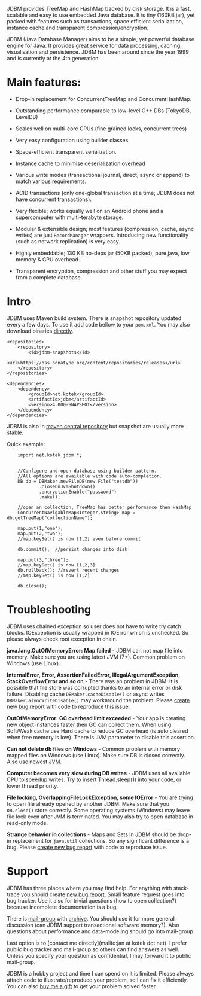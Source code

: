 JDBM provides TreeMap and HashMap backed by disk storage. It is a fast,
scalable and easy to use embedded Java database. It is tiny (160KB jar),
yet packed with features such as transactions, space efficient serialization,
instance cache and transparent compression/encryption.

JDBM (Java Database Manager) aims to be a simple, yet powerful database
engine for Java. It provides great service for data processing, caching,
visualisation and persistence. JDBM has been around since the year 1999
and is currently at the 4th generation.

Main features:
==============

* Drop-in replacement for ConcurrentTreeMap and ConcurrentHashMap.

* Outstanding performance comparable to low-level C++ DBs (TokyoDB, LevelDB)

* Scales well on multi-core CPUs (fine grained locks, concurrent trees)

* Very easy configuration using builder classes

* Space-efficient transparent serialization. 

* Instance cache to minimise deserialization overhead

* Various write modes (transactional journal, direct, async or append)
to match various requirements.

* ACID transactions (only one-global transaction at a time; JDBM does not have concurrent transactions).

* Very flexible; works equally well on an Android phone and
a supercomputer with multi-terabyte storage.

* Modular & extensible design; most features (compression, cache,
async writes) are just `RecordManager` wrappers. Introducing
new functionality (such as network replication) is very easy.

* Highly embeddable; 130 KB no-deps jar (50KB packed), pure java,
low memory & CPU overhead.

* Transparent encryption, compression and other stuff you may expect
from a complete database.

Intro
======
JDBM uses Maven build system. There is snapshot repository updated every a few days.
To use it add code bellow to your `pom.xml`. You may also download binaries
[directly](https://oss.sonatype.org/content/repositories/snapshots/net/kotek/jdbm/4.000-SNAPSHOT/).

    <repositories>
        <repository>
            <id>jdbm-snapshots</id>
            <url>https://oss.sonatype.org/content/repositories/releases</url>
        </repository>
    </repositories>

    <dependencies>
        <dependency>
            <groupId>net.kotek</groupId>
            <artifactId>jdbm</artifactId>
            <version>4.000-SNAPSHOT</version>
        </dependency>
    </dependencies>


JDBM is also in [maven central repository](http://search.maven.org/#browse%7C-92308161) but snapshot are usually more stable.

Quick example:

        import net.kotek.jdbm.*;


        //Configure and open database using builder pattern.
        //All options are available with code auto-completion.
        DB db = DBMaker.newFileDB(new File("testdb"))
                .closeOnJvmShutdown()
                .encryptionEnable("password")
                .make();

        //open an collection, TreeMap has better performance then HashMap
        ConcurrentNavigableMap<Integer,String> map = db.getTreeMap("collectionName");

        map.put(1,"one");
        map.put(2,"two");
        //map.keySet() is now [1,2] even before commit

        db.commit();  //persist changes into disk

        map.put(3,"three");
        //map.keySet() is now [1,2,3]
        db.rollback(); //revert recent changes
        //map.keySet() is now [1,2]

        db.close();


Troubleshooting
===============

JDBM uses chained exception so user does not have to write try catch blocks.
IOException is usually wrapped in IOError which is unchecked. So please always check root exception in chain.

**java.lang.OutOfMemoryError: Map failed** -
JDBM can not map file into memory. Make sure you are using latest JVM (7+).
Common problem on Windows (use Linux).

**InternalError, Error, AssertionFailedError, IllegalArgumentException, StackOverflowError and so on** -
There was an problem in JDBM. It is possible that file store was corrupted thanks to an internal error or disk failure.
Disabling cache  `DBMaker.cacheDisable()` or async writes `DBMaker.asyncWriteDisable()` may workaround the problem.
Please [create new bug report](https://github.com/jankotek/JDBM4/issues/new) with code to reproduce this issue.

**OutOfMemoryError: GC overhead limit exceeded** -
Your app is creating new object instances faster then GC can collect them.
When using Soft/Weak cache use Hard cache to reduce GC overhead (is auto cleared when free memory is low).
There is JVM parameter to disable this assertion.

**Can not delete db files on Windows** -
Common problem with memory mapped files on Windows (use Linux). Make sure DB is closed correctly. Also use newest JVM.

**Computer becomes very slow during DB writes** -
JDBM uses all available CPU to speedup writes. Try to insert Thread.sleep(1) into your code, or lower thread priority.

**File locking, OverlappingFileLockException, some IOError** -
You are trying to open file already opened by another JDBM. Make sure that you `DB.close()` store correctly.
Some operating systems (Windows) may leave file lock even after JVM is terminated.
You may also try to open database in read-only mode.

**Strange behavior in collections** -
Maps and Sets in JDBM should be drop-in replacement for `java.util` collections. So any significant difference is  a bug.
Please [create new bug report](https://github.com/jankotek/JDBM4/issues/new) with code to reproduce issue.

Support
=======
JDBM has three places where you may find help. For anything with stack-trace you should create
[new bug report](https://github.com/jankotek/JDBM4/issues/new).
Small feature request goes into bug tracker.
Use it also for trivial questions (how to open collection?) because incomplete documentation is a bug.

There is [mail-group](mailto:jdbm@googlegroups.com) with [archive](http://groups.google.com/group/jdbm).
You should use it for more general discussion (can JDBM support transactional software memory?).
Also questions about performance and data-modeling should go into mail-group.

Last option is to [contact me directly](mailto:jan at kotek dot net).
I prefer public bug tracker and mail-group so others can find answers as well.
Unless you specify your question as confidential, I may forward it to public mail-group.

JDBM is a hobby project and time I can spend on it is limited.
Please always attach code to illustrate/reproduce your problem, so I can fix it efficiently.
You can also [buy me a gift](http://www.amazon.co.uk/gp/registry/registry.html?ie=UTF8&id=2CIB8H24EE6R3&type=wishlist)
to get your problem solved faster.
